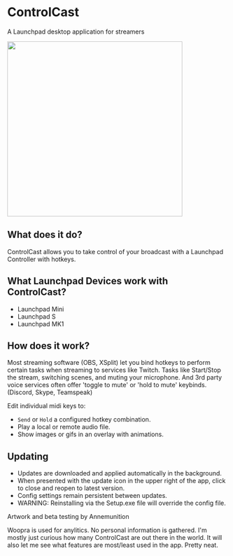 # ControlCast
A Launchpad desktop application for streamers

<img src="http://dbkynd.com/l/3KIwh" width="400">

## What does it do?
ControlCast allows you to take control of your broadcast with a Launchpad Controller with hotkeys.

## What Launchpad Devices work with ControlCast?
* Launchpad Mini
* Launchpad S
* Launchpad MK1

## How does it work?
Most streaming software (OBS, XSplit) let you bind hotkeys to perform certain tasks when streaming to services like Twitch. Tasks like Start/Stop the stream, switching scenes, and muting your microphone. And 3rd party voice services often offer 'toggle to mute' or 'hold to mute' keybinds. (Discord, Skype, Teamspeak)

Edit individual midi keys to:
* ``Send`` or ``Hold`` a configured hotkey combination.
* Play a local or remote audio file.
* Show images or gifs in an overlay with animations.

## Updating
* Updates are downloaded and applied automatically in the background.
* When presented with the update icon in the upper right of the app, click to close and reopen to latest version.
* Config settings remain persistent between updates.
* WARNING: Reinstalling via the Setup.exe file will override the config file.

Artwork and beta testing by Annemunition

Woopra is used for anylitics. No personal information is gathered. I'm mostly just curious how many ControlCast are out there in the world.
It will also let me see what features are most/least used in the app. Pretty neat.
